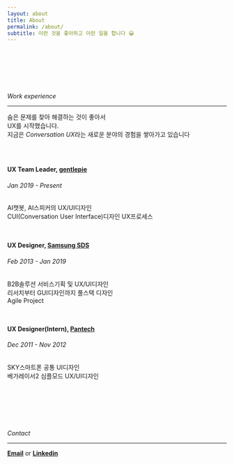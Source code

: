 ```yaml
---
layout: about
title: About
permalink: /about/
subtitle: 이런 것을 좋아하고 이런 일을 합니다 😀
---
```

<br><br><br><br><br>

*Work experience*

***  

숨은 문제를 찾아 해결하는 것이 좋아서  
UX를 시작했습니다.  
지금은 *Conversation UX*라는 새로운 분야의 경험을 쌓아가고 있습니다  


<br><br>

**UX Team Leader, [gentlepie](https://www.gentlepie.com/)**  
###### Jan 2019 - Present 
AI챗봇, AI스피커의 UX/UI디자인  
CUI(Conversation User Interface)디자인 UX프로세스    
<br><br>

**UX Designer, [Samsung SDS](https://www.samsungsds.com/)**  
###### Feb 2013 - Jan 2019  
B2B솔루션 서비스기획 및 UX/UI디자인  
리서치부터 GUI디자인까지 풀스택 디자인  
Agile Project   
<br><br>

**UX Designer(Intern), [Pantech](https://ko.wikipedia.org/wiki/%ED%8C%AC%ED%83%9D)**  
###### Dec 2011 - Nov 2012  
SKY스마트폰 공통 UI디자인  
베가레이서2 심플모드 UX/UI디자인
 


<br><br><br><br><br>


*Contact*  

***  

[**Email**](mailto:11jhjang21@gmail.com) or [**Linkedin**](https://www.linkedin.com/in/junghee-jang-65aba5136/)  
<br><br><br>